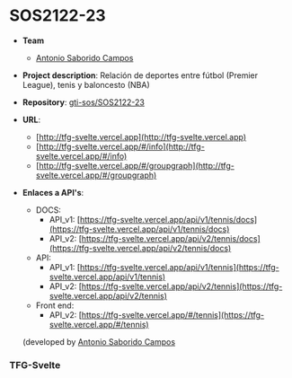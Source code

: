 # SOS2122-23
- **Team**
  - [Antonio Saborido Campos](https://github.com/Antoniiosc7)
- **Project description**: Relación de deportes entre fútbol (Premier League), tenis y baloncesto (NBA)
- **Repository**: [gti-sos/SOS2122-23](https://github.com/gti-sos/SOS2122-23)
- **URL**: 
    - [http://tfg-svelte.vercel.app](http://tfg-svelte.vercel.app) 
    - [http://tfg-svelte.vercel.app/#/info](http://tfg-svelte.vercel.app/#/info)
    - [http://tfg-svelte.vercel.app/#/groupgraph](http://tfg-svelte.vercel.app/#/groupgraph)
-  **Enlaces a API's**:
      - DOCS:
        - API_v1: [https://tfg-svelte.vercel.app/api/v1/tennis/docs](https://tfg-svelte.vercel.app/api/v1/tennis/docs)
        - API_v2: [https://tfg-svelte.vercel.app/api/v2/tennis/docs](https://tfg-svelte.vercel.app/api/v2/tennis/docs)
      - API: 
        - API_v1: [https://tfg-svelte.vercel.app/api/v1/tennis](https://tfg-svelte.vercel.app/api/v1/tennis)
        - API_v2: [https://tfg-svelte.vercel.app/api/v2/tennis](https://tfg-svelte.vercel.app/api/v2/tennis)
      - Front end:
        - API_v2: [https://tfg-svelte.vercel.app/#/tennis](https://tfg-svelte.vercel.app/#/tennis)

     (developed by [Antonio Saborido Campos](https://github.com/Antoniiosc7)

### TFG-Svelte
